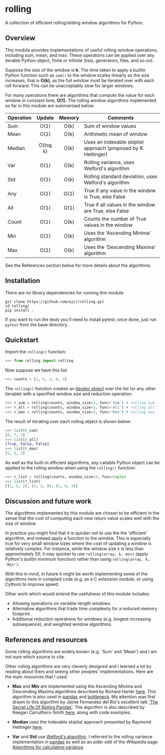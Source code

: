 # rolling

A collection of efficient rolling/sliding window algorithms for Python.

## Overview

This module provides implementations of useful rolling-window operations, including sum, mean, and max. These operations can be applied over any iterable Python object, finite or infinite (lists, generators, files, and so on). 

Suppose the size of the window is **k**. The time taken to apply a builtin Python function such as `sum()` to the window scales linearly as the size increases, that is **O(k)**, as the full window must be iterated over with each roll forward. This can be unacceptably slow for larger windows.

For many operations there are algorithms that compute the value for each window in constant time, **O(1)**. The rolling window algorithms implemented so far in this module are summarised below:

| Operation                | Update | Memory | Comments |
| ------------------------ |:--------:|:-----:|-----------------------------|
| Sum                      | O(1)     | O(k)  | Sum of window values |
| Mean                     | O(1)     | O(k)  | Arithmetic mean of window |
| Median                   | O(log k) | O(k)  | Uses an indexable skiplist approach (proposed by R. Hettinger) |
| Var                      | O(1)     | O(k)  | Rolling variance, uses Welford's algorithm |
| Std                      | O(1)     | O(k)  | Rolling standard deviation, uses Welford's algorithm |
| Any                      | O(1)     | O(1)  | True if any value in the window is True, else False |
| All                      | O(1)     | O(1)  | True if all values in the window are True, else False |
| Count                    | O(1)     | O(k)  | Counts the number of True values in the window |
| Min                      | O(1)     | O(k)  | Uses the 'Ascending Minima' algorithm | 
| Max                      | O(1)     | O(k)  | Uses the 'Descending Maxima' algorithm |

See the References section below for more details about the algorithms. 

## Installation

There are no library dependencies for running this module.

```
git clone https://github.com/ajcr/rolling.git
cd rolling/
pip install .
```
If you want to run the tests you'll need to install pytest; once done, just run `pytest` from the base directory.

## Quickstart

Import the `rolling()` function:
```python
>>> from rolling import rolling
```
Now suppose we have this list:
```python
>>> counts = [1, 5, 2, 0, 3]
```
The `rolling()` function creates an [iterator object](https://docs.python.org/3/library/stdtypes.html#iterator-types) over the list (or any other iterable) with a specified window size and reduction operation:
```python
>>> r_sum = rolling(counts, window_size=3, func='Sum') # rolling sum
>>> r_all = rolling(counts, window_size=3, func='All') # rolling all
>>> r_max = rolling(counts, window_size=3, func='Max') # rolling max
```
The result of iterating over each rolling object is shown below:
```python
>>> list(r_sum)
[8, 7, 5]
>>> list(r_all)
[True, False, False]
>>> list(r_max)
[5, 5, 3]
```
As well as the built-in efficient algorithms, any callable Python object can be applied to the rolling window when using the `rolling()` function:
```python
>>> r_list = rolling(counts, window_size=3, func=tuple)
>>> list(r_list)
[(1, 5, 2), (5, 2, 0), (2, 0, 3)]
```

## Discussion and future work

The algorithms implemented by this module are chosen to be efficient in the sense that the cost of computing each new return value scales well with the size of window.

In practice you might find that it is quicker *not* to use the the 'efficient' algorithm, and instead apply a function to the window. This is especially true for very small window sizes where the cost of updating a window is relatively complex. For instance, while the window size `k` is less than approximately 50, it may quicker to use `rolling(array, k, min)` (apply Python's builtin minimum function) rather than using `rolling(array, k, 'Min')`.

With this in mind, in future it might be worth implementing some of the algorithms here in compiled code (e.g. as a C extension module, or using Cython) to improve speed.

Other work which would extend the usefulness of this module includes:

- Allowing operations on variable-length windows.
- Alternative algorithms that trade time complexity for a reduced memory footprint.
- Additional reduction operations for windows (e.g. longest increasing subsequence), and weighted window algorithms.

## References and resources

Some rolling algorithms are widely known (e.g. 'Sum' and 'Mean') and I am not sure which source to cite. 

Other rolling algorithms are very cleverly designed and I learned a lot by reading about them and seeing other peoples' implementations. Here are the main resources that I used:

- **Max** and **Min** are implemented using the Ascending Minima and Descending Maxima algorithms described by Richard Harter [here](http://www.richardhartersworld.com/cri/2001/slidingmin.html). This algorithm is also used in [pandas](http://pandas.pydata.org/) and [bottleneck](https://github.com/kwgoodman/bottleneck). My attention was first drawn to this algorithm by Jaime Fernandez del Rio's excellent talk ['The Secret Life Of Rolling Pandas'](https://www.youtube.com/watch?v=XM_r5La-1tA). The algorithm is also described by Keegan Carruthers-Smith [here](https://people.cs.uct.ac.za/~ksmith/articles/sliding_window_minimum.html), along with code examples.

- **Median** uses the indexable skiplist approach presented by Raymond Hettinger [here](http://code.activestate.com/recipes/577073/).

- **Var** and **Std** use [Welford's algorithm](https://en.wikipedia.org/wiki/Algorithms_for_calculating_variance#On-line_algorithm). I referred to the rolling variance implementation in [pandas](https://github.com/pandas-dev/pandas/blob/master/pandas/_libs/window.pyx#L635-L784) as well as an older edit of the Wikipedia page [Algorithms for calculating variance](https://en.wikipedia.org/w/index.php?title=Algorithms_for_calculating_variance&oldid=617145179).

